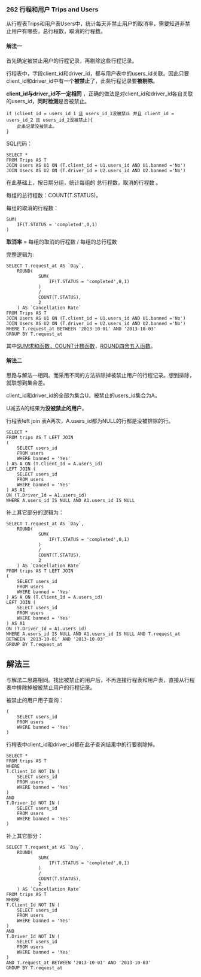### 262 行程和用户 Trips and Users

从行程表Trips和用户表Users中，统计每天非禁止用户的取消率，需要知道非禁止用户有哪些，总行程数，取消的行程数。

#### 解法一

首先确定被禁止用户的行程记录，再剔除这些行程记录。

行程表中，字段client_id和driver_id，都与用户表中的users_id关联。因此只要client_id和driver_id中有一个**被禁止**了，此条行程记录要**被剔除**。

**client_id与driver_id不一定相同** ，正确的做法是对client_id和driver_id各自关联的users_id，**同时检测**是否被禁止。

```
if (client_id = users_id_1 且 users_id_1没被禁止 并且 client_id = users_id_2 且 users_id_2没被禁止){
    此条记录没被禁止。
}
```

SQL代码：

```mysql
SELECT *
FROM Trips AS T
JOIN Users AS U1 ON (T.client_id = U1.users_id AND U1.banned ='No')
JOIN Users AS U2 ON (T.driver_id = U2.users_id AND U2.banned ='No')
```

在此基础上，按日期分组，统计每组的 总行程数，取消的行程数 。

每组的总行程数：COUNT(T.STATUS)。

每组的取消的行程数：

```mysql
SUM(
	IF(T.STATUS = 'completed',0,1)
)
```

**取消率** = 每组的取消的行程数 / 每组的总行程数

完整逻辑为:

```mysql
SELECT T.request_at AS `Day`, 
	ROUND(
			SUM(
				IF(T.STATUS = 'completed',0,1)
			)
			/ 
			COUNT(T.STATUS),
			2
	) AS `Cancellation Rate`
FROM Trips AS T
JOIN Users AS U1 ON (T.client_id = U1.users_id AND U1.banned ='No')
JOIN Users AS U2 ON (T.driver_id = U2.users_id AND U2.banned ='No')
WHERE T.request_at BETWEEN '2013-10-01' AND '2013-10-03'
GROUP BY T.request_at
```

其中[SUM求和函数，COUNT计数函数](http://www.mysqltutorial.org/mysql-aggregate-functions.aspx)，[ROUND四舍五入函数](http://www.mysqltutorial.org/mysql-math-functions/mysql-round/)。

#### 解法二

思路与解法一相同。而采用不同的方法排除掉被禁止用户的行程记录。想到排除，就联想到集合差。

client_id和driver_id的全部为集合U。被禁止的users_id集合为A。

U减去A的结果为**没被禁止的用户**。

行程表left join 表A两次，A.users_id都为NULL的行都是没被排除的行。

```mysql
SELECT *
FROM trips AS T LEFT JOIN 
(
	SELECT users_id
	FROM users
	WHERE banned = 'Yes'
) AS A ON (T.Client_Id = A.users_id)
LEFT JOIN (
	SELECT users_id
	FROM users
	WHERE banned = 'Yes'
) AS A1
ON (T.Driver_Id = A1.users_id)
WHERE A.users_id IS NULL AND A1.users_id IS NULL
```

补上其它部分的逻辑为：

```mysql
SELECT T.request_at AS `Day`, 
	ROUND(
			SUM(
				IF(T.STATUS = 'completed',0,1)
			)
			/ 
			COUNT(T.STATUS),
			2
	) AS `Cancellation Rate`
FROM trips AS T LEFT JOIN 
(
	SELECT users_id
	FROM users
	WHERE banned = 'Yes'
) AS A ON (T.Client_Id = A.users_id)
LEFT JOIN (
	SELECT users_id
	FROM users
	WHERE banned = 'Yes'
) AS A1
ON (T.Driver_Id = A1.users_id)
WHERE A.users_id IS NULL AND A1.users_id IS NULL AND T.request_at BETWEEN '2013-10-01' AND '2013-10-03'
GROUP BY T.request_at
```

## 解法三

与解法二思路相同。找出被禁止的用户后，不再连接行程表和用户表，直接从行程表中排除掉被被禁止用户的行程记录。

被禁止的用户用子查询：

```mysql
(
	SELECT users_id
	FROM users
	WHERE banned = 'Yes'
)
```

行程表中client_id和driver_id都在此子查询结果中的行要剔除掉。

```mysql
SELECT *
FROM trips AS T
WHERE 
T.Client_Id NOT IN (
	SELECT users_id
	FROM users
	WHERE banned = 'Yes'
)
AND
T.Driver_Id NOT IN (
	SELECT users_id
	FROM users
	WHERE banned = 'Yes'
)
```

补上其它部分：

```mysql
SELECT T.request_at AS `Day`, 
	ROUND(
			SUM(
				IF(T.STATUS = 'completed',0,1)
			)
			/ 
			COUNT(T.STATUS),
			2
	) AS `Cancellation Rate`
FROM trips AS T
WHERE 
T.Client_Id NOT IN (
	SELECT users_id
	FROM users
	WHERE banned = 'Yes'
)
AND
T.Driver_Id NOT IN (
	SELECT users_id
	FROM users
	WHERE banned = 'Yes'
)
AND T.request_at BETWEEN '2013-10-01' AND '2013-10-03'
GROUP BY T.request_at
```